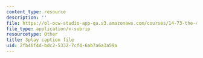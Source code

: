```yaml
---
content_type: resource
description: ''
file: https://ol-ocw-studio-app-qa.s3.amazonaws.com/courses/14-73-the-challenge-of-world-poverty-spring-2011/2fb46f4dbdc253327cf46ab7a6a3a59a_jXU0OeAaHn8.srt
file_type: application/x-subrip
resourcetype: Other
title: 3play caption file
uid: 2fb46f4d-bdc2-5332-7cf4-6ab7a6a3a59a
---
```

